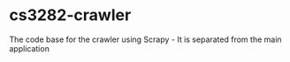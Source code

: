 cs3282-crawler
==============

The code base for the crawler using Scrapy - It is separated from the main application
